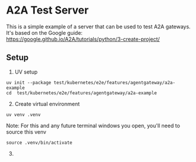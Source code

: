 # A2A Test Server 

This is a simple example of a server that can be used to test A2A gateways. It's based on the Google guide: https://google.github.io/A2A/tutorials/python/3-create-project/ 

## Setup

1. UV setup

```shell
uv init --package test/kubernetes/e2e/features/agentgateway/a2a-example
cd  test/kubernetes/e2e/features/agentgateway/a2a-example
```

2. Create virtual environment

```shell
uv venv .venv
```

Note: For this and any future terminal windows you open, you'll need to source this venv

```shell
source .venv/bin/activate
```

3.